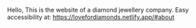 Hello,
This is the website of a diamond jewellery company.
Easy accessibility at: https://lovefordiamonds.netlify.app/#about
